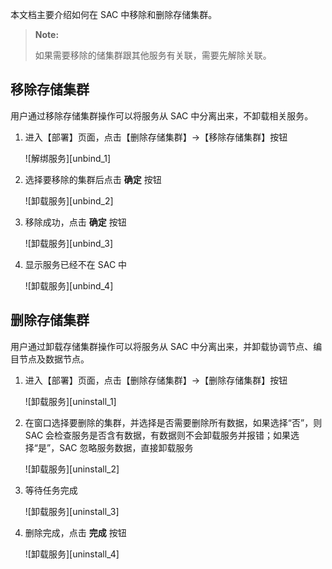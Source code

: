 本文档主要介绍如何在 SAC 中移除和删除存储集群。

> **Note:** 
> 
> 如果需要移除的储集群跟其他服务有关联，需要先解除关联。

移除存储集群
----

用户通过移除存储集群操作可以将服务从 SAC 中分离出来，不卸载相关服务。

1. 进入【部署】页面，点击【删除存储集群】->【移除存储集群】按钮

   ![解绑服务][unbind_1]

2. 选择要移除的集群后点击 **确定** 按钮

   ![卸载服务][unbind_2]

3. 移除成功，点击 **确定** 按钮

   ![卸载服务][unbind_3]

4. 显示服务已经不在 SAC 中

   ![卸载服务][unbind_4]

删除存储集群
----

用户通过卸载存储集群操作可以将服务从 SAC 中分离出来，并卸载协调节点、编目节点及数据节点。

1. 进入【部署】页面，点击【删除存储集群】->【删除存储集群】按钮

   ![卸载服务][uninstall_1]

2. 在窗口选择要删除的集群，并选择是否需要删除所有数据，如果选择“否”，则 SAC 会检查服务是否含有数据，有数据则不会卸载服务并报错；如果选择“是”，SAC 忽略服务数据，直接卸载服务

   ![卸载服务][uninstall_2]

3. 等待任务完成

   ![卸载服务][uninstall_3]

4. 删除完成，点击 **完成** 按钮

   ![卸载服务][uninstall_4]



[^_^]:
     本文使用的所有引用及链接
[unbind_1]:images/SAC/Operation/Module/unbind_1.png
[unbind_2]:images/SAC/Operation/Module/unbind_2.png
[unbind_3]:images/SAC/Operation/Module/unbind_3.png
[unbind_4]:images/SAC/Operation/Module/unbind_4.png
[uninstall_1]:images/SAC/Operation/Module/uninstall_1.png
[uninstall_2]:images/SAC/Operation/Module/uninstall_2.png
[uninstall_3]:images/SAC/Operation/Module/uninstall_3.png
[uninstall_4]:images/SAC/Operation/Module/uninstall_4.png